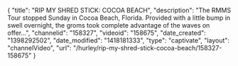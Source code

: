 {
    "title": "RIP MY SHRED STICK: COCOA BEACH",
    "description": "The RMMS Tour stopped Sunday in Cocoa Beach, Florida. Provided with a little bump in swell overnight, the groms took complete advantage of the waves on offer...",
    "channelid": "158327",
    "videoid": "158675",
    "date_created": "1398292502",
    "date_modified": "1418181333",
    "type": "captivate",
    "layout": "channelVideo",
    "url": "\/hurley\/rip-my-shred-stick-cocoa-beach\/158327-158675"
}